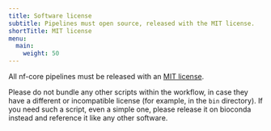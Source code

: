 ```yaml
---
title: Software license
subtitle: Pipelines must open source, released with the MIT license.
shortTitle: MIT license
menu:
  main:
    weight: 50
---
```


All nf-core pipelines must be released with an [MIT license](https://choosealicense.com/licenses/mit/).

Please do not bundle any other scripts within the workflow, in case they have a different or incompatible license (for example, in the `bin` directory).
If you need such a script, even a simple one, please release it on bioconda instead and reference it like any other software.

